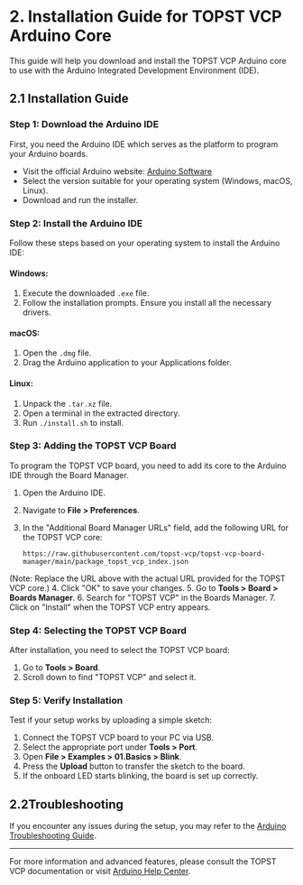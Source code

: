 # 2. Installation Guide for TOPST VCP Arduino Core

This guide will help you download and install the TOPST VCP Arduino core to use with the Arduino Integrated Development Environment (IDE).

## 2.1 Installation Guide

### Step 1: Download the Arduino IDE

First, you need the Arduino IDE which serves as the platform to program your Arduino boards.

- Visit the official Arduino website: [Arduino Software](https://www.arduino.cc/en/software)
- Select the version suitable for your operating system (Windows, macOS, Linux).
- Download and run the installer.

### Step 2: Install the Arduino IDE

Follow these steps based on your operating system to install the Arduino IDE:

#### Windows:
1. Execute the downloaded `.exe` file.
2. Follow the installation prompts. Ensure you install all the necessary drivers.

#### macOS:
1. Open the `.dmg` file.
2. Drag the Arduino application to your Applications folder.

#### Linux:
1. Unpack the `.tar.xz` file.
2. Open a terminal in the extracted directory.
3. Run `./install.sh` to install.

### Step 3: Adding the TOPST VCP Board

To program the TOPST VCP board, you need to add its core to the Arduino IDE through the Board Manager.

1. Open the Arduino IDE.
2. Navigate to **File > Preferences**.
3. In the "Additional Board Manager URLs" field, add the following URL for the TOPST VCP core:

    ```
    https://raw.githubusercontent.com/topst-vcp/topst-vcp-board-manager/main/package_topst_vcp_index.json
    ```

(Note: Replace the URL above with the actual URL provided for the TOPST VCP core.)
4. Click "OK" to save your changes.
5. Go to **Tools > Board > Boards Manager**.
6. Search for "TOPST VCP" in the Boards Manager.
7. Click on "Install" when the TOPST VCP entry appears.

### Step 4: Selecting the TOPST VCP Board

After installation, you need to select the TOPST VCP board:

1. Go to **Tools > Board**.
2. Scroll down to find "TOPST VCP" and select it.

### Step 5: Verify Installation

Test if your setup works by uploading a simple sketch:

1. Connect the TOPST VCP board to your PC via USB.
2. Select the appropriate port under **Tools > Port**.
3. Open **File > Examples > 01.Basics > Blink**.
4. Press the **Upload** button to transfer the sketch to the board.
5. If the onboard LED starts blinking, the board is set up correctly.

## 2.2Troubleshooting

If you encounter any issues during the setup, you may refer to the [Arduino Troubleshooting Guide](https://www.arduino.cc/en/Guide/Troubleshooting).

---

For more information and advanced features, please consult the TOPST VCP documentation or visit [Arduino Help Center](https://www.arduino.cc/en/main/help).
